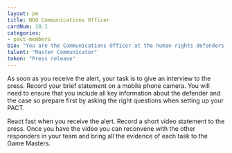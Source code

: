 ```yaml
---
layout: pm
title: NGO Communications Officer
cardNum: 10.1
categories:
- pact-members
bio: "You are the Communications Officer at the human rights defenders NGO. Your job is to communicate effectively and engage the broad audience on problems and issues that your NGO is fighting for."
talent: "Master Communicator"
token: "Press release"
---
```


As soon as you receive the alert, your task is to give an interview to the press. Record your brief statement on a mobile phone camera. You will need to ensure that you include all key information about the defender and the case so prepare first by asking the right questions when setting up your PACT.

React fast when you receive the alert. Record a short video statement to the press. Once you have the video you can reconvene with the other responders in your team and bring all the evidence of each task to the Game Masters.
